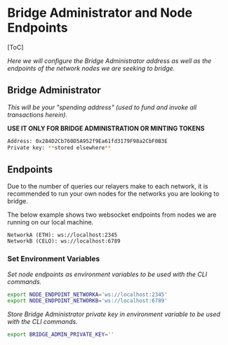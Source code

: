 # Bridge Administrator and Node Endpoints

[ToC]

_Here we will configure the Bridge Administrator address as well as the endpoints of the network nodes we are seeking to bridge._

## Bridge Administrator
_This will be your "spending address" (used to fund and invoke all transactions herein)._

**USE IT ONLY FOR BRIDGE ADMINISTRATION OR MINTING TOKENS**
```bash
Address: 0x284D2Cb760D5A952f9Ea61fd3179F98a2CbF0B3E
Private key: **stored elsewhere**
```

## Endpoints
Due to the number of queries our relayers make to each network, it is recommended to run your own nodes for the networks you are looking to bridge.

The below example shows two websocket endpoints from nodes we are running on our local machine.

```
NetworkA (ETH): ws://localhost:2345
NetworkB (CELO): ws://localhost:6789
```

### Set Environment Variables

*Set node endpoints as environment variables to be used with the CLI commands.*

```bash
export NODE_ENDPOINT_NETWORKA='ws://localhost:2345'
export NODE_ENDPOINT_NETWORKB='ws://localhost:6789'
```

_Store Bridge Administrator private key in environment variable to be used with the CLI commands._
```bash
export BRIDGE_ADMIN_PRIVATE_KEY=''
```
